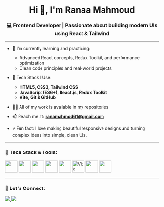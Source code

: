 <h1 align="center">Hi 👋, I'm Ranaa Mahmoud</h1>
<h3 align="center">💻 Frontend Developer | Passionate about building modern UIs using React & Tailwind</h3>

---

- 🌱 I’m currently learning and practicing:
  - Advanced React concepts, Redux Toolkit, and performance optimization
  - Clean code principles and real-world projects

- 💼 Tech Stack I Use:
  - **HTML5, CSS3, Tailwind CSS**
  - **JavaScript (ES6+), React.js, Redux Toolkit**
  - **Vite, Git & GitHub**

- 👨‍💻 All of my work is available in my repositories

- 📫 Reach me at: **ranamahmod61@gmail.com**

- ⚡ Fun fact: I love making beautiful responsive designs and turning complex ideas into simple, clean UIs.

---

### 🚀 Tech Stack & Tools:
<p align="left">
  <img src="https://cdn.jsdelivr.net/gh/devicons/devicon/icons/html5/html5-original.svg" width="40" height="40"/>
  <img src="https://cdn.jsdelivr.net/gh/devicons/devicon/icons/css3/css3-original.svg" width="40" height="40"/>
  <img src="https://cdn.jsdelivr.net/gh/devicons/devicon/icons/javascript/javascript-original.svg" width="40" height="40"/>
  <img src="https://cdn.jsdelivr.net/gh/devicons/devicon/icons/react/react-original.svg" width="40" height="40"/>
  <img src="https://cdn.jsdelivr.net/gh/devicons/devicon/icons/redux/redux-original.svg" width="40" height="40"/>
  <img src="https://vitejs.dev/logo.svg" width="40" height="40" title="Vite" alt="Vite Logo"/>
  <img src="https://cdn.jsdelivr.net/gh/devicons/devicon/icons/git/git-original.svg" width="40" height="40"/>
  <img src="https://cdn.jsdelivr.net/gh/devicons/devicon/icons/github/github-original.svg" width="40" height="40"/>
</p>

---

### 💬 Let's Connect:
<p align="left">
  <a href="mailto:ranamahmod61@gmail.com">
    <img src="https://img.shields.io/badge/Email-D14836?style=for-the-badge&logo=gmail&logoColor=white"/>
  </a>
  <a href="https://www.linkedin.com/in/rana-mahmoud-313134362">
    <img src="https://img.shields.io/badge/LinkedIn-blue?style=for-the-badge&logo=linkedin&logoColor=white"/>
  </a>
</p>
